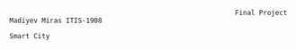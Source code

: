                                                             Final Project Madiyev Miras ITIS-1908
                                                                         Smart City
